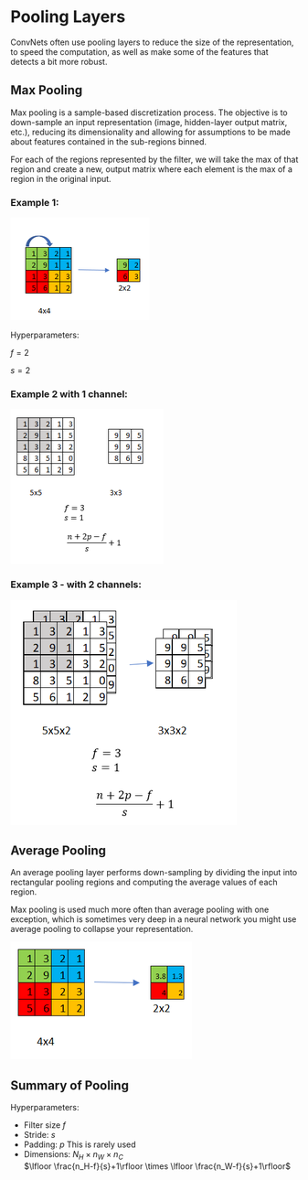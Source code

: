 # Pooling Layers

ConvNets often use pooling layers to reduce the size of the representation, to speed the computation, as well as make some of the features that detects a bit more robust.

## Max Pooling
Max pooling is a sample-based discretization process. The objective is to down-sample an input representation (image, hidden-layer output matrix, etc.), reducing its dimensionality and allowing for assumptions to be made about features contained in the sub-regions binned.

For each of the regions represented by the filter, we will take the max of that region and create a new, output matrix where each element is the max of a region in the original input.

### Example 1:
![](images/084-pooling-728ec6f6.png)

Hyperparameters:

$f=2$

$s=2$

### Example 2 with 1 channel:

![](images/084-pooling-cbd13d85.png)

### Example 3 - with 2 channels:

![](images/084-pooling-a97926b0.png)

## Average Pooling
An average pooling layer performs down-sampling by dividing the input into rectangular pooling regions and computing the average values of each region.

Max pooling is used much more often than average pooling with one exception, which is sometimes very deep in a neural network you might use average pooling to collapse your representation.

![](images/084-pooling-7d7be483.png)


## Summary of Pooling
Hyperparameters:

* Filter size $f$
* Stride: $s$
* Padding: $p$ This is rarely used
* Dimensions:
  $N_H \times n_W \times n_C$<br>
$\lfloor \frac{n_H-f}{s}+1\rfloor \times \lfloor \frac{n_W-f}{s}+1\rfloor$
